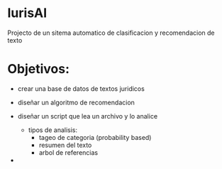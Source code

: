 # IurisAI
Projecto de un sitema automatico de clasificacion y recomendacion de texto


# Objetivos:

- crear una base de datos de textos juridicos 

- diseñar un algoritmo de recomendacion

- diseñar un script que lea un archivo y lo analice
    - tipos de analisis:
        - tageo de categoria (probability based)
        - resumen del texto 
        - arbol de referencias 

- 